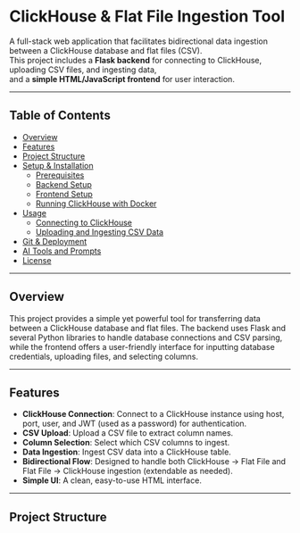 # ClickHouse & Flat File Ingestion Tool

A full-stack web application that facilitates bidirectional data ingestion between a ClickHouse database and flat files (CSV).  
This project includes a **Flask backend** for connecting to ClickHouse, uploading CSV files, and ingesting data,  
and a **simple HTML/JavaScript frontend** for user interaction.

---

## Table of Contents

- [Overview](#overview)
- [Features](#features)
- [Project Structure](#project-structure)
- [Setup & Installation](#setup--installation)
  - [Prerequisites](#prerequisites)
  - [Backend Setup](#backend-setup)
  - [Frontend Setup](#frontend-setup)
  - [Running ClickHouse with Docker](#running-clickhouse-with-docker)
- [Usage](#usage)
  - [Connecting to ClickHouse](#connecting-to-clickhouse)
  - [Uploading and Ingesting CSV Data](#uploading-and-ingesting-csv-data)
- [Git & Deployment](#git--deployment)
- [AI Tools and Prompts](#ai-tools-and-prompts)
- [License](#license)

---

## Overview

This project provides a simple yet powerful tool for transferring data between a ClickHouse database and flat files. The backend uses Flask and several Python libraries to handle database connections and CSV parsing, while the frontend offers a user-friendly interface for inputting database credentials, uploading files, and selecting columns.

---

## Features

- **ClickHouse Connection**: Connect to a ClickHouse instance using host, port, user, and JWT (used as a password) for authentication.
- **CSV Upload**: Upload a CSV file to extract column names.
- **Column Selection**: Select which CSV columns to ingest.
- **Data Ingestion**: Ingest CSV data into a ClickHouse table.
- **Bidirectional Flow**: Designed to handle both ClickHouse → Flat File and Flat File → ClickHouse ingestion (extendable as needed).
- **Simple UI**: A clean, easy-to-use HTML interface.

---

## Project Structure


